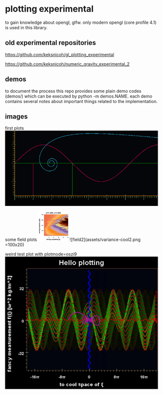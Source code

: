 plotting experimental
=====================
to gain knowledge about opengl, glfw. only modern opengl (core profile 4.1)
is used in this library.

old experimental repositories
-----------------------------
https://github.com/keksnicoh/gl_plotting_experimental

https://github.com/keksnicoh/numeric_gravity_experimental_2

demos
-----
to document the process this repo provides some plain demo 
codes (demos/) which can be executed by python -m demos.NAME. 
each demo contains several notes about important things related
to the implementation.

images
------
first plots
![firstplot](/firstplot.png)

some field plots
<img src="assets/varf-deltan-kapitza-colors.png" alt="Drawing" style="width: 100px;"/>
![field2](assets/variance-cool2.png  =100x20)

weird test plot with plotmode=oszi9
![oszi](/weird-oszi.jpg)
